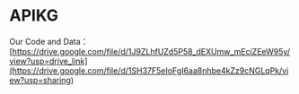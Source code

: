 # APIKG

Our Code and Data：
[https://drive.google.com/file/d/1J9ZLhfUZd5P58_dEXUmw_mEciZEeW95y/view?usp=drive_link](https://drive.google.com/file/d/1SH37F5eIoFgI6aa8nhbe4kZz9cNGLqPk/view?usp=sharing)
